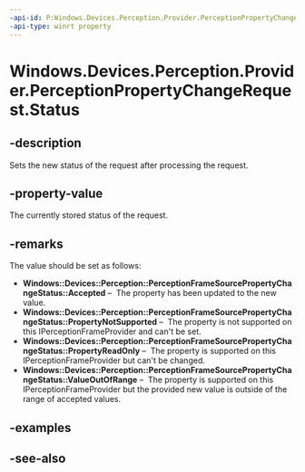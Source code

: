 ----api-id: P:Windows.Devices.Perception.Provider.PerceptionPropertyChangeRequest.Status
-api-type: winrt property
---<!-- Property syntaxpublic Windows.Devices.Perception.PerceptionFrameSourcePropertyChangeStatus Status { get;  set; }--># Windows.Devices.Perception.Provider.PerceptionPropertyChangeRequest.Status## -descriptionSets the new status of the request after processing the request.## -property-valueThe currently stored status of the request.## -remarksThe value should be set as follows:+ **Windows::Devices::Perception::PerceptionFrameSourcePropertyChangeStatus::Accepted** –  The property has been updated to the new value.+ **Windows::Devices::Perception::PerceptionFrameSourcePropertyChangeStatus::PropertyNotSupported** –  The property is not supported on this IPerceptionFrameProvider and can't be set.+ **Windows::Devices::Perception::PerceptionFrameSourcePropertyChangeStatus::PropertyReadOnly** –  The property is supported on this IPerceptionFrameProvider but can't be changed.+ **Windows::Devices::Perception::PerceptionFrameSourcePropertyChangeStatus::ValueOutOfRange** –  The property is supported on this IPerceptionFrameProvider but the provided new value is outside of the range of accepted values.## -examples## -see-also
